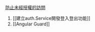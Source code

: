 [防止未經授權的訪問](https://angular.tw/guide/router#preventing-unauthorized-access)

1. [[建立auth.Service開發登入登出功能]]
2. [[Angular Guard]]
